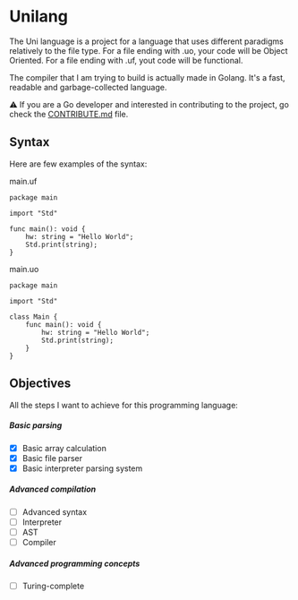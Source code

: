 # Unilang
The Uni language is a project for a language that uses different paradigms relatively to the file type.
For a file ending with .uo, your code will be Object Oriented. For a file ending with .uf, yout code will be functional.

The compiler that I am trying to build is actually made in Golang. It's a fast, readable and garbage-collected language.

:warning: If you are a Go developer and interested in contributing to the project, go check the [CONTRIBUTE.md](CONTRIBUTE.md) file.


## Syntax

Here are few examples of the syntax:

main.uf
```
package main

import "Std"

func main(): void {
    hw: string = "Hello World";
    Std.print(string);
}
```

main.uo
```
package main

import "Std"

class Main {
    func main(): void {
        hw: string = "Hello World";
        Std.print(string);
    }
}
```

## Objectives

All the steps I want to achieve for this programming language:

##### Basic parsing
- [x] Basic array calculation
- [x] Basic file parser
- [x] Basic interpreter parsing system
##### Advanced compilation
- [ ] Advanced syntax
- [ ] Interpreter
- [ ] AST
- [ ] Compiler
##### Advanced programming concepts
- [ ] Turing-complete
